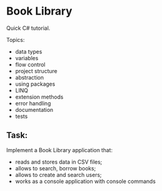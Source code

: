 # Book Library
Quick C# tutorial.

Topics: 
- data types
- variables
- flow control
- project structure
- abstraction
- using packages
- LINQ
- extension methods
- error handling
- documentation
- tests

## Task:
Implement a Book Library application that:
- reads and stores data in CSV files;
- allows to search, borrow books;
- allows to create and search users;
- works as a console application with console commands